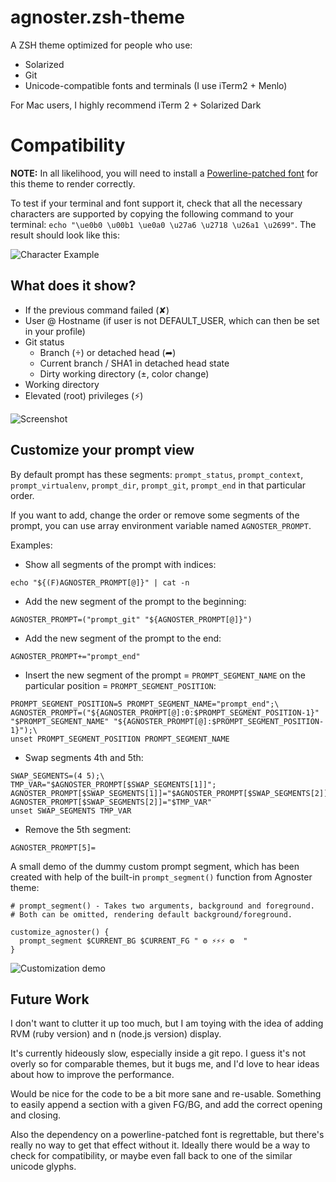 # agnoster.zsh-theme

A ZSH theme optimized for people who use:

- Solarized
- Git
- Unicode-compatible fonts and terminals (I use iTerm2 + Menlo)

For Mac users, I highly recommend iTerm 2 + Solarized Dark

# Compatibility

**NOTE:** In all likelihood, you will need to install a [Powerline-patched font](https://github.com/Lokaltog/powerline-fonts) for this theme to render correctly.

To test if your terminal and font support it, check that all the necessary characters are supported by copying the following command to your terminal: `echo "\ue0b0 \u00b1 \ue0a0 \u27a6 \u2718 \u26a1 \u2699"`. The result should look like this:

![Character Example](https://gist.githubusercontent.com/agnoster/3712874/raw/characters.png)

## What does it show?

- If the previous command failed (✘)
- User @ Hostname (if user is not DEFAULT_USER, which can then be set in your profile)
- Git status
  - Branch () or detached head (➦)
  - Current branch / SHA1 in detached head state
  - Dirty working directory (±, color change)
- Working directory
- Elevated (root) privileges (⚡)

![Screenshot](https://gist.githubusercontent.com/agnoster/3712874/raw/screenshot.png)

## Customize your prompt view

By default prompt has these segments: `prompt_status`, `prompt_context`, `prompt_virtualenv`, `prompt_dir`, `prompt_git`, `prompt_end` in that particular order.

If you want to add, change the order or remove some segments of the prompt, you can use array environment variable named `AGNOSTER_PROMPT`.

Examples:
- Show all segments of the prompt with indices:
```
echo "${(F)AGNOSTER_PROMPT[@]}" | cat -n
```
- Add the new segment of the prompt to the beginning:
```
AGNOSTER_PROMPT=("prompt_git" "${AGNOSTER_PROMPT[@]}")
```
- Add the new segment of the prompt to the end:
```
AGNOSTER_PROMPT+="prompt_end"
```
- Insert the new segment of the prompt = `PROMPT_SEGMENT_NAME` on the particular position = `PROMPT_SEGMENT_POSITION`:
```
PROMPT_SEGMENT_POSITION=5 PROMPT_SEGMENT_NAME="prompt_end";\
AGNOSTER_PROMPT=("${AGNOSTER_PROMPT[@]:0:$PROMPT_SEGMENT_POSITION-1}" "$PROMPT_SEGMENT_NAME" "${AGNOSTER_PROMPT[@]:$PROMPT_SEGMENT_POSITION-1}");\
unset PROMPT_SEGMENT_POSITION PROMPT_SEGMENT_NAME
```
- Swap segments 4th and 5th:
```
SWAP_SEGMENTS=(4 5);\
TMP_VAR="$AGNOSTER_PROMPT[$SWAP_SEGMENTS[1]]"; AGNOSTER_PROMPT[$SWAP_SEGMENTS[1]]="$AGNOSTER_PROMPT[$SWAP_SEGMENTS[2]]"; AGNOSTER_PROMPT[$SWAP_SEGMENTS[2]]="$TMP_VAR"
unset SWAP_SEGMENTS TMP_VAR
```
- Remove the 5th segment:
```
AGNOSTER_PROMPT[5]=
```

A small demo of the dummy custom prompt segment, which has been created with help of the built-in `prompt_segment()` function from Agnoster theme:
```
# prompt_segment() - Takes two arguments, background and foreground.
# Both can be omitted, rendering default background/foreground.

customize_agnoster() {
  prompt_segment $CURRENT_BG $CURRENT_FG " ⚙ ⚡⚡⚡ ⚙  "
}
```
![Customization demo](https://github.com/apodkutin/agnoster-zsh-theme/raw/customize-prompt/agnoster_customization.gif)

## Future Work

I don't want to clutter it up too much, but I am toying with the idea of adding RVM (ruby version) and n (node.js version) display.

It's currently hideously slow, especially inside a git repo. I guess it's not overly so for comparable themes, but it bugs me, and I'd love to hear ideas about how to improve the performance.

Would be nice for the code to be a bit more sane and re-usable. Something to easily append a section with a given FG/BG, and add the correct opening and closing.

Also the dependency on a powerline-patched font is regrettable, but there's really no way to get that effect without it. Ideally there would be a way to check for compatibility, or maybe even fall back to one of the similar unicode glyphs.
